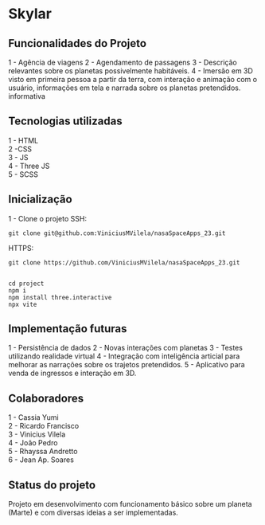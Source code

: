 # Skylar

## Funcionalidades do Projeto
1 - Agência de viagens
2 - Agendamento de passagens
3 - Descrição relevantes sobre os planetas possivelmente habitáveis.
4 - Imersão em 3D visto em primeira pessoa a partir da terra,
com interação e animação com o usuário, informações em tela e narrada sobre os planetas pretendidos.
informativa 

## Tecnologias utilizadas
1 - HTML<br>
2 -CSS <br>
3 - JS <br>
4 - Three JS <br>
5 - SCSS

## Inicialização
1 - Clone o projeto
SSH: 

    git clone git@github.com:ViniciusMVilela/nasaSpaceApps_23.git


HTTPS:

    git clone https://github.com/ViniciusMVilela/nasaSpaceApps_23.git


    cd project
    npm i
    npm install three.interactive
    npx vite
    


## Implementação futuras
1 - Persistência de dados
2 - Novas interações com planetas
3 - Testes utilizando realidade virtual
4 - Integração com inteligência articial para melhorar as narrações sobre os trajetos pretendidos.
5 - Aplicativo para venda de ingressos e interação em 3D.

## Colaboradores
1 - Cassia Yumi<br>
2 - Ricardo Francisco<br>
3 - Vinicius Vilela<br>
4 - João Pedro<br>
5 - Rhayssa Andretto<br>
6 - Jean Ap. Soares<br>

## Status do projeto 
Projeto em desenvolvimento com funcionamento básico sobre um planeta (Marte) e com diversas
ideias a ser implementadas.